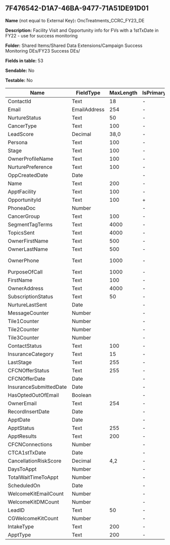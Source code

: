 ## 7F476542-D1A7-46BA-9477-71A51DE91D01

**Name** (not equal to External Key)**:** OncTreatments_CCRC_FY23_DE

**Description:** Facility Visit and Opportunity info for FVs with a 1stTxDate in FY22 - use for success monitoring

**Folder:** Shared Items/Shared Data Extensions/Campaign Success Monitoring DEs/FY23 Success DEs/

**Fields in table:** 53

**Sendable:** No

**Testable:** No

| Name | FieldType | MaxLength | IsPrimaryKey | IsNullable | DefaultValue |
| --- | --- | --- | --- | --- | --- |
| ContactId | Text | 18 | - | - |  |
| Email | EmailAddress | 254 | - | + |  |
| NurtureStatus | Text | 50 | - | + |  |
| CancerType | Text | 100 | - | + |  |
| LeadScore | Decimal | 38,0 | - | + |  |
| Persona | Text | 100 | - | + |  |
| Stage | Text | 100 | - | + |  |
| OwnerProfileName | Text | 100 | - | + |  |
| NurturePreference | Text | 100 | - | + |  |
| OppCreatedDate | Date |  | - | + |  |
| Name | Text | 200 | - | + |  |
| ApptFacility | Text | 100 | - | + |  |
| OpportunityId | Text | 100 | + | - |  |
| PhoneaDoc | Number |  | - | + |  |
| CancerGroup | Text | 100 | - | + |  |
| SegmentTagTerms | Text | 4000 | - | + |  |
| TopicsSent | Text | 4000 | - | + |  |
| OwnerFirstName | Text | 500 | - | + |  |
| OwnerLastName | Text | 500 | - | + |  |
| OwnerPhone | Text | 1000 | - | + | 800-204-8900 |
| PurposeOfCall | Text | 1000 | - | + |  |
| FirstName | Text | 100 | - | + |  |
| OwnerAddress | Text | 4000 | - | + |  |
| SubscriptionStatus | Text | 50 | - | + |  |
| NurtureLastSent | Date |  | - | + |  |
| MessageCounter | Number |  | - | + |  |
| Tile1Counter | Number |  | - | + |  |
| Tile2Counter | Number |  | - | + |  |
| Tile3Counter | Number |  | - | + |  |
| ContactStatus | Text | 100 | - | + |  |
| InsuranceCategory | Text | 15 | - | + |  |
| LastStage | Text | 255 | - | + |  |
| CFCNOfferStatus | Text | 255 | - | + |  |
| CFCNOfferDate | Date |  | - | + |  |
| InsuranceSubmittedDate | Date |  | - | + |  |
| HasOptedOutOfEmail | Boolean |  | - | + |  |
| OwnerEmail | Text | 254 | - | + |  |
| RecordInsertDate | Date |  | - | + | GetDate() |
| ApptDate | Date |  | - | + |  |
| ApptStatus | Text | 255 | - | + |  |
| ApptResults | Text | 200 | - | + |  |
| CFCNConnections | Number |  | - | + |  |
| CTCA1stTxDate | Date |  | - | + |  |
| CancellationRiskScore | Decimal | 4,2 | - | + |  |
| DaysToAppt | Number |  | - | + |  |
| TotalWaitTimeToAppt | Number |  | - | + |  |
| ScheduledOn | Date |  | - | + |  |
| WelcomeKitEmailCount | Number |  | - | + |  |
| WelcomeKitDMCount | Number |  | - | + |  |
| LeadID | Text | 50 | - | + |  |
| CGWelcomeKitCount | Number |  | - | + |  |
| IntakeType | Text | 200 | - | + |  |
| ApptType | Text | 200 | - | + |  |
